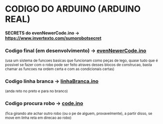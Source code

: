 # CODIGO DO ARDUINO (ARDUINO REAL)

#### SECRETS do evenNewerCode.ino -> https://www.invertexto.com/sumorobotsecret

### Codigo final (em desenvolvimento) -> [evenNewerCode.ino](https://github.com/CodyKoInABox/sumo-robot-PAC/blob/main/arduino/evenNewerCode.ino)
<sub>(usa um sistema de funcoes basicas que funcionam como peças de lego, quase tudo que é possivel se fazer com o robo pode ser feito atraves desses blocos de construcao, basta chamar as funcoes na ordem certa e com as condicionais certas)</sub>

### Codigo linha branca -> [linhaBranca.ino](https://github.com/CodyKoInABox/sumo-robot-PAC/blob/main/arduino/linhaBranca.ino)
<sub>(anda reto no preto e para no branco)</sub>

### Codigo procura robo -> [code.ino](https://github.com/CodyKoInABox/sumo-robot-PAC/blob/main/arduino/code.ino)
<sub>(fica girando ate achar outro robo (ou o pe de alguem, provavelmente), a partir disso, se move em linha reta em direcao ao robo)</sub>
